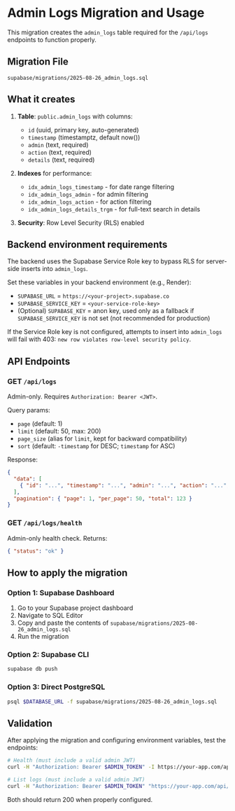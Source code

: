 # Admin Logs Migration and Usage

This migration creates the `admin_logs` table required for the `/api/logs` endpoints to function properly.

## Migration File

`supabase/migrations/2025-08-26_admin_logs.sql`

## What it creates

1. **Table**: `public.admin_logs` with columns:
   - `id` (uuid, primary key, auto-generated)
   - `timestamp` (timestamptz, default now())
   - `admin` (text, required)
   - `action` (text, required) 
   - `details` (text, required)

2. **Indexes** for performance:
   - `idx_admin_logs_timestamp` - for date range filtering
   - `idx_admin_logs_admin` - for admin filtering
   - `idx_admin_logs_action` - for action filtering
   - `idx_admin_logs_details_trgm` - for full-text search in details

3. **Security**: Row Level Security (RLS) enabled

## Backend environment requirements

The backend uses the Supabase Service Role key to bypass RLS for server-side inserts into `admin_logs`.

Set these variables in your backend environment (e.g., Render):

- `SUPABASE_URL` = `https://<your-project>.supabase.co`
- `SUPABASE_SERVICE_KEY` = `<your-service-role-key>`
- (Optional) `SUPABASE_KEY` = anon key, used only as a fallback if `SUPABASE_SERVICE_KEY` is not set (not recommended for production)

If the Service Role key is not configured, attempts to insert into `admin_logs` will fail with 403: `new row violates row-level security policy`.

## API Endpoints

### GET `/api/logs`

Admin-only. Requires `Authorization: Bearer <JWT>`.

Query params:
- `page` (default: 1)
- `limit` (default: 50, max: 200)
- `page_size` (alias for `limit`, kept for backward compatibility)
- `sort` (default: `-timestamp` for DESC; `timestamp` for ASC)

Response:
```json
{
  "data": [
    { "id": "...", "timestamp": "...", "admin": "...", "action": "...", "details": "..." }
  ],
  "pagination": { "page": 1, "per_page": 50, "total": 123 }
}
```

### GET `/api/logs/health`

Admin-only health check. Returns:
```json
{ "status": "ok" }
```

## How to apply the migration

### Option 1: Supabase Dashboard
1. Go to your Supabase project dashboard
2. Navigate to SQL Editor
3. Copy and paste the contents of `supabase/migrations/2025-08-26_admin_logs.sql`
4. Run the migration

### Option 2: Supabase CLI
```bash
supabase db push
```

### Option 3: Direct PostgreSQL
```bash
psql $DATABASE_URL -f supabase/migrations/2025-08-26_admin_logs.sql
```

## Validation

After applying the migration and configuring environment variables, test the endpoints:

```bash
# Health (must include a valid admin JWT)
curl -H "Authorization: Bearer $ADMIN_TOKEN" -I https://your-app.com/api/logs/health

# List logs (must include a valid admin JWT)
curl -H "Authorization: Bearer $ADMIN_TOKEN" "https://your-app.com/api/logs?limit=50&page=1&sort=-timestamp"
```

Both should return 200 when properly configured.